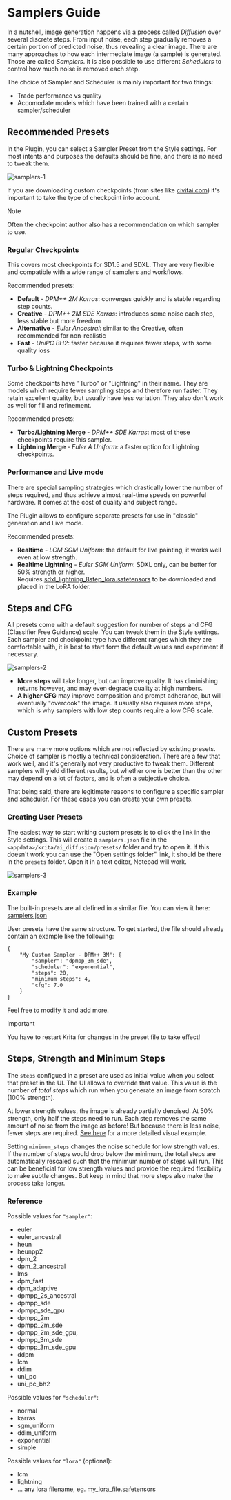 # Samplers Guide

In a nutshell, image generation happens via a process called *Diffusion* over several discrete steps.
From input noise, each step gradually removes a certain portion of predicted noise, thus revealing a clear image.
There are many approaches to how each intermediate image (a sample) is generated. Those are called *Samplers*.
It is also possible to use different *Schedulers* to control how much noise is removed each step.

The choice of Sampler and Scheduler is mainly important for two things:
* Trade performance vs quality
* Accomodate models which have been trained with a certain sampler/scheduler

## Recommended Presets

In the Plugin, you can select a Sampler Preset from the Style settings.
For most intents and purposes the defaults should be fine, and there is no need to tweak them.

![samplers-1](https://github.com/Acly/krita-ai-diffusion/assets/6485914/fee61aef-c842-4643-b0ed-edf25b26566f)

If you are downloading custom checkpoints (from sites like [civitai.com](https://civitai.com/))
it's important to take the type of checkpoint into account.

> [!NOTE]
> Often the checkpoint author also has a recommendation on which sampler to use.

### Regular Checkpoints

This covers most checkpoints for SD1.5 and SDXL. They are very flexible and compatible with a wide range of samplers
and workflows.

Recommended presets:
* **Default** - *DPM++ 2M Karras*: converges quickly and is stable regarding step counts.
* **Creative** - *DPM++ 2M SDE Karras*: introduces some noise each step, less stable but more freedom
* **Alternative** - *Euler Ancestral*: similar to the Creative, often recommended for non-realistic
* **Fast** - *UniPC BH2*: faster because it requires fewer steps, with some quality loss

### Turbo & Lightning Checkpoints

Some checkpoints have "Turbo" or "Lightning" in their name. They are models which require fewer sampling steps
and therefore run faster. They retain excellent quality, but usually have less variation. They also don't work as
well for fill and refinement.

Recommended presets:
* **Turbo/Lightning Merge** - *DPM++ SDE Karras*: most of these checkpoints require this sampler.
* **Lightning Merge** - *Euler A Uniform*: a faster option for Lightning checkpoints.

### Performance and Live mode

There are special sampling strategies which drastically lower the number of steps required, and thus
achieve almost real-time speeds on powerful hardware. It comes at the cost of quality and subject range.

The Plugin allows to configure separate presets for use in "classic" generation and Live mode.

Recommended presets:
* **Realtime** - *LCM SGM Uniform*: the default for live painting, it works well even at low strength.
* **Realtime Lightning** - *Euler SGM Uniform*: SDXL only, can be better for 50% strength or higher.<br>
    Requires [sdxl_lightning_8step_lora.safetensors](https://huggingface.co/ByteDance/SDXL-Lightning/resolve/main/sdxl_lightning_8step_lora.safetensors) to be downloaded and placed in the LoRA folder.


## Steps and CFG

All presets come with a default suggestion for number of steps and CFG (Classifier Free Guidance) scale.
You can tweak them in the Style settings. Each sampler and checkpoint type have different ranges which
they are comfortable with, it is best to start form the default values and experiment if necessary.

![samplers-2](https://github.com/Acly/krita-ai-diffusion/assets/6485914/7b92bfbd-ce72-406d-90f7-0ad1aea98e7f)

* **More steps** will take longer, but can improve quality. It has diminishing returns however, and may even degrade quality at high numbers.
* **A higher CFG** may improve composition and prompt adherance, but will eventually "overcook" the image. It usually also requires more steps,
which is why samplers with low step counts require a low CFG scale.


## Custom Presets

There are many more options which are not reflected by existing presets.
Choice of sampler is mostly a technical consideration. There are a few that work well, and it's generally not
very productive to tweak them. Different samplers will yield different results, but whether one is better than the
other may depend on a lot of factors, and is often a subjective choice.

That being said, there are legitimate reasons to configure a specific sampler and scheduler.
For these cases you can create your own presets.

### Creating User Presets

The easiest way to start writing custom presets is to click the link in the Style settings.
This will create a `samplers.json` file in the `<appdata>/krita/ai_diffusion/presets/` folder and try to open it.
If this doesn't work you
can use the "Open settings folder" link, it should be there in the `presets` folder. Open it in a text editor, Notepad will work.

![samplers-3](https://github.com/Acly/krita-ai-diffusion/assets/6485914/636616eb-ce3c-4de7-9d16-97440644194e)

### Example

The built-in presets are all defined in a similar file. You can view it here: [samplers.json](https://github.com/Acly/krita-ai-diffusion/blob/main/ai_diffusion/presets/samplers.json)

User presets have the same structure. To get started, the file should already contain an example like the following:
```
{
    "My Custom Sampler - DPM++ 3M": {
        "sampler": "dpmpp_3m_sde",
        "scheduler": "exponential",
        "steps": 20,
        "minimum_steps": 4,
        "cfg": 7.0
    }
}
```

Feel free to modify it and add more.

> [!IMPORTANT]
> You have to restart Krita for changes in the preset file to take effect!

## Steps, Strength and Minimum Steps

The `steps` configued in a preset are used as initial value when you select that preset in the UI.
The UI allows to override that value. This value is the number of _total steps_ which run when you generate an image from scratch (100% strength).

At lower strength values, the image is already partially denoised. At 50% strength, only half the steps need to run.
Each step removes the same amount of noise from the image as before! But because there is less noise, fewer steps are required. [See here](https://invoke-ai.github.io/InvokeAI/features/IMG2IMG/) for a more detailed visual example.

Setting `minimum_steps` changes the noise schedule for low strength values. If the number of steps would drop below the minimum,
the total steps are automatically rescaled such that the minimum number of steps will run. This can be beneficial for low strength values
and provide the required flexibility to make subtle changes. But keep in mind that more steps also make the process take longer.

### Reference

Possible values for `"sampler"`:
* euler
* euler_ancestral
* heun
* heunpp2
* dpm_2
* dpm_2_ancestral
* lms
* dpm_fast
* dpm_adaptive
* dpmpp_2s_ancestral
* dpmpp_sde
* dpmpp_sde_gpu
* dpmpp_2m
* dpmpp_2m_sde
* dpmpp_2m_sde_gpu,
* dpmpp_3m_sde
* dpmpp_3m_sde_gpu
* ddpm
* lcm
* ddim
* uni_pc
* uni_pc_bh2

Possible values for `"scheduler"`:
* normal
* karras
* sgm_uniform
* ddim_uniform
* exponential
* simple

Possible values for `"lora"` (optional):
* lcm
* lightning
* ... any lora filename, eg. my_lora_file.safetensors